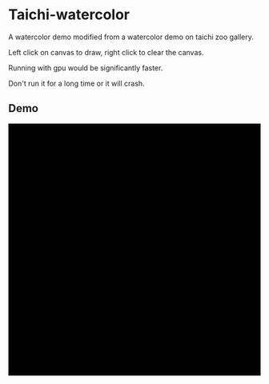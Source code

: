 # Taichi-watercolor
A watercolor demo modified from a watercolor demo on taichi zoo gallery.

Left click on canvas to draw, right click to clear the canvas.

Running with gpu would be significantly faster. 

Don't run it for a long time or it will crash.

## Demo

![Demo of watercolor](water-color.gif)
